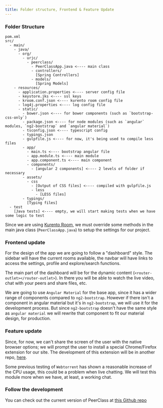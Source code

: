 ```yaml
---
title: Folder structure, Frontend & Feature Update
---
```


### Folder Structure

```
pom.xml
src/
  - main/
    - java/
      - org/
        - urjc/
          - peerclass/
            - PeerClassApp.java <---- main class
            - controllers/
              [Spring Controllers]
            - models/
              [Spring Models]
    - resources/
      - application.properties <---- server config file
      - keystore.jks <---- ssl keys
      - kroom.conf.json <---- kurento room config file
      - log4j.properties <---- log config file
      - static/
        - bower.json <---- for bower components (such as `bootstrap-css-only`)
        - package.json <---- for node modules (such as `angular` modules, `ng2-bootstrap` and `angular material`)
        - tsconfig.json <---- typescript config
        - typings.json
        - gulpfile.js <---- for now, it's being used to compile less files
        - app/
          - main.ts <---- bootstrap angular file
          - app.module.ts <---- main module
          - app.component.ts <---- main component
          - components/
            - [angular 2 components] <---- 2 levels of folder if necessary
        - assets/
          - css
            - [Output of CSS files] <---- compiled with gulpfile.js
            - less
              - [LESS files]
        - typings/
          [Typing files]
  - test
    [Java tests] <---- empty, we will start making tests when we have some logic to test
```

Since we are using [Kurento Room](https://github.com/Kurento/kurento-room), we must override some methods in the main java class (`PeerClassApp.java`) to setup the settings for our project.

### Frontend update

For the design of the app we are going to follow a "dashboard" style. The sidebar will have the current rooms available, the navbar will have links to access the settings, profile and explore/search functions.

The main part of the dashboard will be for the dynamic content (`<router-outlet></router-outlet>`). In there you will be able to watch the live video, chat with your peers and share files, etc.

We are going to use `Angular Material` for the base app, since it has a wider range of components compared to `ng2-bootstrap`. However if there isn't a component in angular material but it's in `ng2-bootstrap`, we will use it for the development process. But since `ng2-bootstrap` doesn't have the same style as `angular material` we will rewrite that component to fit our material design, for production.

### Feature update

Since, for now, we can't share the screen of the user with the native browser options; we will prompt the user to install a special Chrome/Firefox extension for our site. The development of this extension will be in another repo, [here](https://github.com/alxhotel/peerclass-extension).

Some previous testing of `Webtorrent` has shown a reasonable increase of the CPU usage, this could be a problem when live chatting. We will test this module more when we have, at least, a working chat.

### Follow the development

You can check out the current version of PeerClass at [this Github repo](https://github.com/alxhotel/peerclass)

